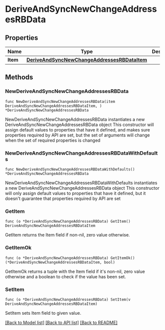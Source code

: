 # DeriveAndSyncNewChangeAddressesRBData

## Properties

Name | Type | Description | Notes
------------ | ------------- | ------------- | -------------
**Item** | [**DeriveAndSyncNewChangeAddressesRBDataItem**](DeriveAndSyncNewChangeAddressesRBDataItem.md) |  | 

## Methods

### NewDeriveAndSyncNewChangeAddressesRBData

`func NewDeriveAndSyncNewChangeAddressesRBData(item DeriveAndSyncNewChangeAddressesRBDataItem, ) *DeriveAndSyncNewChangeAddressesRBData`

NewDeriveAndSyncNewChangeAddressesRBData instantiates a new DeriveAndSyncNewChangeAddressesRBData object
This constructor will assign default values to properties that have it defined,
and makes sure properties required by API are set, but the set of arguments
will change when the set of required properties is changed

### NewDeriveAndSyncNewChangeAddressesRBDataWithDefaults

`func NewDeriveAndSyncNewChangeAddressesRBDataWithDefaults() *DeriveAndSyncNewChangeAddressesRBData`

NewDeriveAndSyncNewChangeAddressesRBDataWithDefaults instantiates a new DeriveAndSyncNewChangeAddressesRBData object
This constructor will only assign default values to properties that have it defined,
but it doesn't guarantee that properties required by API are set

### GetItem

`func (o *DeriveAndSyncNewChangeAddressesRBData) GetItem() DeriveAndSyncNewChangeAddressesRBDataItem`

GetItem returns the Item field if non-nil, zero value otherwise.

### GetItemOk

`func (o *DeriveAndSyncNewChangeAddressesRBData) GetItemOk() (*DeriveAndSyncNewChangeAddressesRBDataItem, bool)`

GetItemOk returns a tuple with the Item field if it's non-nil, zero value otherwise
and a boolean to check if the value has been set.

### SetItem

`func (o *DeriveAndSyncNewChangeAddressesRBData) SetItem(v DeriveAndSyncNewChangeAddressesRBDataItem)`

SetItem sets Item field to given value.



[[Back to Model list]](../README.md#documentation-for-models) [[Back to API list]](../README.md#documentation-for-api-endpoints) [[Back to README]](../README.md)


